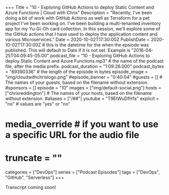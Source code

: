 +++
Title = "10 - Exploring GitHub Actions to deploy Static Content and Azure Functions | Cloud with Chris"
Description = "Recently, I've been doing a bit of work with GitHub Actions as well as Terraform for a pet project I've been working on. I've been building a multi-tenanted inventory app for my Yu-Gi-Oh card collection. In this session, we'll explore some of the GitHub actions that I have used to deploy the application content and various Microservices."
Date = 2020-10-02T17:30:00Z
PublishDate = 2020-10-02T17:30:00Z # this is the datetime for the when the epsiode was published. This will default to Date if it is not set. Example is "2016-04-25T04:09:45-05:00"
podcast_file = "10 - Exploring GitHub Actions to deploy Static Content and Azure Functions.mp3" # the name of the podcast file, after the media prefix.
podcast_duration = "1:09:26.000"
podcast_bytes = "69390336" # the length of the episode in bytes
episode_image = "img/cloudwithchrislogo.png"
#episode_banner = "0:40:04"
#guests = [] # The names of your guests, based on the filename without extension.
#sponsors = []
episode = "10"
images = ["img/default-social.png"]
hosts = ["chrisreddington"] # The names of your hosts, based on the filename without extension.
#aliases = ["/##"]
youtube = "T9EtWuDfH1s"
explicit = "no" # values are "yes" or "no"
# media_override # if you want to use a specific URL for the audio file
# truncate = ""
categories = ["DevOps"]
series = ["Podcast Episodes"]
tags = ["DevOps", "GitHub", "Serverless"]
+++

Transcript coming soon!

